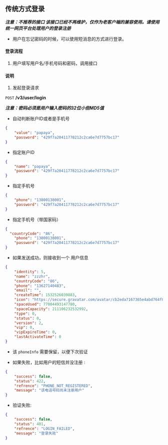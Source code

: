 ## 传统方式登录


***注意：不推荐的接口 该接口已经不再维护，仅作为老客户端的兼容使用。请使用统一网页平台处理用户的登录注册***

* 用户在忘记密码的时候，可以使用短消息的方式进行登录。

#### 登录流程

1. 用户填写用户名/手机号码和密码，调用接口

#### 说明

1. 发起登录请求

```POST``` **/v3/user/login**

***注意：密码必须是用户输入密码的32位小些MD5值***

* 自动判断账户ID或者是手机号
```json
{
	"value": "papaya",
	"password": "429f7a20411778212c2ca6e7d7757bc17"
}
```

* 指定账户ID
```json
{
	"name": "papaya",
	"password": "429f7a20411778212c2ca6e7d7757bc17"
}
```

* 指定手机号
```json
{
	"phone": "13800138001",
	"password": "429f7a20411778212c2ca6e7d7757bc17"
}
```

* 指定手机号（带国家码）
```json
{
  "countryCode": "86",
	"phone": "13800138001",
	"password": "429f7a20411778212c2ca6e7d7757bc17"
}
```

* 如果发送成功，则接收到一个 用户信息

```json
{
    "identity": 5,
    "name": "zzzhr",
    "countryCode": "86",
    "phone": "13627140483",
    "email": "",
    "createTime": 1532526039883,
    "icon": "https://secure.gravatar.com/avatar/cb2eda7167365e4abd764f0d8b820407?d=identicon",
    "spaceUsed": 77004493147780,
    "spaceCapacity": 211106232532992,
    "type": 0,
    "status": 0,
    "version": 2,
    "vip": 0,
    "vipExpireTime": 0,
    "lastActivateTime": 0
}
```

* 该  ```phoneInfo``` 需要保留，以便下次验证

* 如果失败，比如用户的短信并没注册 :

```json
{
    "success": false,
    "status": 422,
    "refrence": "PHONE_NOT_REGISTERED",
    "message": "该电话号码尚未注册用户"
}
```

* 验证失败:

```json
{
    "success": false,
    "status": 401,
    "refrence": "LOGIN_FAILED",
    "message": "登录失败"
}
```
